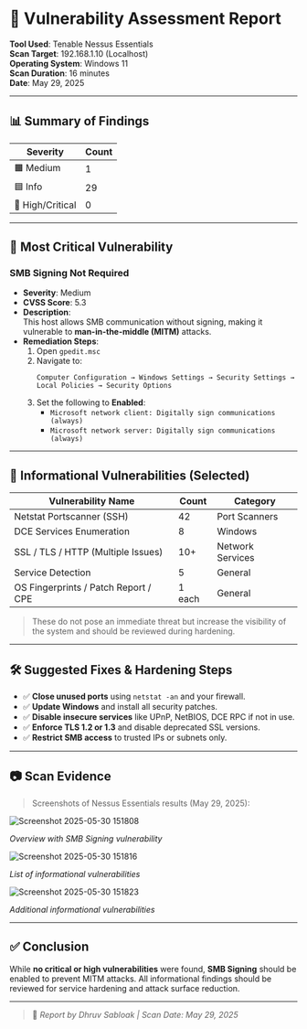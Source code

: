 # 🔐 Vulnerability Assessment Report

**Tool Used**: Tenable Nessus Essentials  
**Scan Target**: 192.168.1.10 (Localhost)  
**Operating System**: Windows 11  
**Scan Duration**: 16 minutes  
**Date**: May 29, 2025

---

## 📊 Summary of Findings

| Severity      | Count |
|---------------|-------|
| 🟧 Medium      | 1     |
| 🟦 Info        | 29    |
| 🔴 High/Critical | 0     |

---

## 🚨 Most Critical Vulnerability

### SMB Signing Not Required
- **Severity**: Medium
- **CVSS Score**: 5.3
- **Description**:  
  This host allows SMB communication without signing, making it vulnerable to **man-in-the-middle (MITM)** attacks.
- **Remediation Steps**:
  1. Open `gpedit.msc`
  2. Navigate to:
     ```
     Computer Configuration → Windows Settings → Security Settings → Local Policies → Security Options
     ```
  3. Set the following to **Enabled**:
     - `Microsoft network client: Digitally sign communications (always)`
     - `Microsoft network server: Digitally sign communications (always)`

---

## 🧠 Informational Vulnerabilities (Selected)

| Vulnerability Name                     | Count | Category          |
|----------------------------------------|-------|-------------------|
| Netstat Portscanner (SSH)              | 42    | Port Scanners     |
| DCE Services Enumeration               | 8     | Windows           |
| SSL / TLS / HTTP (Multiple Issues)     | 10+   | Network Services  |
| Service Detection                      | 5     | General           |
| OS Fingerprints / Patch Report / CPE   | 1 each| General           |

> These do not pose an immediate threat but increase the visibility of the system and should be reviewed during hardening.

---

## 🛠 Suggested Fixes & Hardening Steps

- ✅ **Close unused ports** using `netstat -an` and your firewall.
- ✅ **Update Windows** and install all security patches.
- ✅ **Disable insecure services** like UPnP, NetBIOS, DCE RPC if not in use.
- ✅ **Enforce TLS 1.2 or 1.3** and disable deprecated SSL versions.
- ✅ **Restrict SMB access** to trusted IPs or subnets only.

---

## 📷 Scan Evidence

> Screenshots of Nessus Essentials results (May 29, 2025):

![Screenshot 2025-05-30 151808](https://github.com/user-attachments/assets/ce6bdfd3-408c-4a90-afc1-709c09121914)
  
*Overview with SMB Signing vulnerability*

![Screenshot 2025-05-30 151816](https://github.com/user-attachments/assets/40b0a6cb-9c42-45ce-8288-41e433ab63c1)

*List of informational vulnerabilities*

![Screenshot 2025-05-30 151823](https://github.com/user-attachments/assets/ced89d47-c5a2-4182-a2d0-8dacdcdf0c86)
  
*Additional informational vulnerabilities*

---

## ✅ Conclusion

While **no critical or high vulnerabilities** were found, **SMB Signing** should be enabled to prevent MITM attacks. All informational findings should be reviewed for service hardening and attack surface reduction.

---

> 📁 _Report by Dhruv Sabloak | Scan Date: May 29, 2025_

